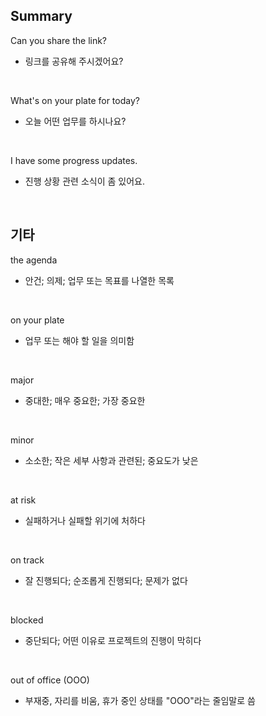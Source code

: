 ## Summary

Can you share the link?
- 링크를 공유해 주시겠어요?

<br>

What's on your plate for today?
- 오늘 어떤 업무를 하시나요?

<br>

I have some progress updates.
- 진행 상황 관련 소식이 좀 있어요.

<br>

## 기타

the agenda
- 안건; 의제; 업무 또는 목표를 나열한 목록

<br>

on your plate
- 업무 또는 해야 할 일을 의미함

<br>

major
- 중대한; 매우 중요한; 가장 중요한

<br>

minor
- 소소한; 작은 세부 사항과 관련된; 중요도가 낮은

<br>

at risk
- 실패하거나 실패할 위기에 처하다

<br>

on track
- 잘 진행되다; 순조롭게 진행되다; 문제가 없다

<br>

blocked
- 중단되다; 어떤 이유로 프로젝트의 진행이 막히다

<br>

out of office (OOO)
- 부재중, 자리를 비움, 휴가 중인 상태를 "OOO"라는 줄임말로 씀
